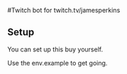 #Twitch bot for twitch.tv/jamesperkins

## Setup

You can set up this buy yourself.

Use the env.example to get going.
